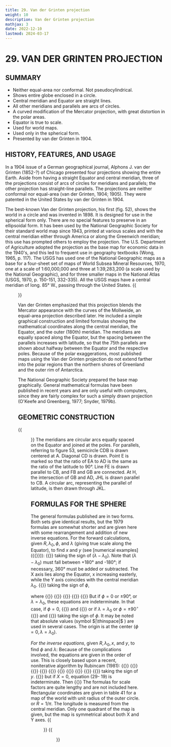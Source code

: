 ```yaml
---
title: 29. Van der Grinten projection
weight: 10
description: Van der Grinten projection
mathjax: 3
date: 2022-12-10
lastmod: 2024-03-17
---
```


# 29. VAN DER GRINTEN PROJECTION
## SUMMARY
- Neither equal-area nor conformal. Not pseudocylindrical.
- Shows entire globe enclosed in a circle.
- Central meridian and Equator are straight lines.
- All other meridians and parallels are arcs of circles.
- A curved modification of the Mercator projection, with great distortion in the polar areas.
- Equator is true to scale.
- Used for world maps.
- Used only in the spherical form.
- Presented by van der Grinten in 1904.

## HISTORY, FEATURES, AND USAGE
In a 1904 issue of a German geographical journal, Alphons J. van der Grinten (1852-?) of Chicago presented four projections showing the entire Earth. Aside from having a straight Equator and central meridian, three of the projections consist of arcs of circles for meridians and parallels; the other projection has straight-line parallels. The projections are neither conformal nor equal-area (van der Grinten, 1904; 1905). They were patented in the United States by van der Grinten in 1904.

The best-known Van der Grinten projection, his first (fig. 52), shows the world in a circle and was invented in 1898. It is designed for use in the spherical form only. There are no special features to preserve in an ellipsoidal form. It has been used by the National Geographic Society for their standard world map since 1943, printed at various scales and with the central meridian either through America or along the Greenwich meridian; this use has prompted others to employ the projection. The U.S. Department of Agriculture adopted the projection as the base map for economic data in the 1940's, and this led to frequent use in geography textbooks (Wong, 1965, p. 117). The USGS has used one of the National Geographic maps as a base for a four-sheet set of maps of World Subsea Mineral Resources, 1970, one at a scale of 1:60,000,000 and three at 1:39,283,200 (a scale used by the National Geographic), and for three smaller maps in the National Atlas (USGS, 1970, p. 150-151, 332-335). All the USGS maps have a central meridian of long. 85° W., passing through the United States.
{{<figure src="../figure52.png" link="../figure52.png" caption="__FIGURE 52__.&mdash; Van der Grinten projection. A projection resembling Mercator, but not conformal. Used by USGS for special world maps, modifying a base map prepared by the national Geographic Society. This illustration is prepared by computer.">}}

Van der Grinten emphasized that this projection blends the Mercator appearance with the curves of the Mollweide, an equal-area projection described later. He included a simple graphical construction and limited formulas showing the mathematical coordinates along the central meridian, the Equator, and the outer (180th) meridian. The meridians are equally spaced along the Equator, but the spacing between the parallels increases with latitude, so that the 75th parallels are shown about halfway between the Equator and the respective poles. Because of the polar exaggerations, most published maps using the Van der Grinten projection do not extend farther into the polar regions than the northern shores of Greenland and the outer rim of Antarctica.

The National Geographic Society prepared the base map graphically. General mathematical formulas have been published in recent years and are only useful with computers, since they are fairly complex for such a simply drawn projection (O'Keefe and Greenberg, 1977; Snyder, 1979b).

## GEOMETRIC CONSTRUCTION
{{<figure src="../figure53.png" link="../figure53.png" caption="__FIGURE 53__.&mdash; Geometric construction of the Van der Grinten projection">}}
The meridians are circular arcs equally spaced on the Equator and joined at the poles. For parallels, referring to figure 53, semicircle CDB is drawn centered at A. Diagonal CD is drawn. Point E is marked so that the ratio of EA to AD is the same as the ratio of the latitude to 90°. Line FE is drawn parallel to CB, and FB and GB are connected. At H, the intersection of GB and AD, JHL is drawn parallel to CB. A circular arc, representing the parallel of latitude, is then drawn through JKL.

## FORMULAS FOR THE SPHERE
The general formulas published are in two forms. Both sets give identical results, but the 1979 formulas are somewhat shorter and are given here with some rearrangement and addition of new inverse equations. For the forward calculations, given $R, \lambda_0, \phi,$ and $\lambda$ (giving true scale along the Equator), to find $x$ and $y$ (see [numerical examples]({{<relref vandg>}})):
{{<math tag="29-1">}}x = \pm\pi R\{A(G-P^2)+[A^2(G-P^2)^2-(P^2+A^2)(G^2-P^2)]^{1/2}\}/(P^2+A^2){{</math>}}
taking the sign of $(\lambda-\lambda_0)$. Note that $(\lambda-\lambda_0)$ must fall between +180° and -180°; if necessary, 360° must be added or subtracted. The X axis lies along the Equator, x increasing easterly, while the Y axis coincides with the central meridian $\lambda_0$.
{{<math tag="29-2">}}y=\pm\pi R\{P Q - A[(A^2+1)(P^2+A^2)-Q^2]^{1/2}\}/(P^2+A^2) {{</math>}}
taking the sign of $\phi$,

where
{{<math tag="29-3">}}A = ½|\pi/(\lambda-\lambda_0)-(\lambda-\lambda_0)/\pi |{{</math>}}
{{<math tag="29-4">}}G = \cos\theta/(\sin\theta+\cos\theta-1){{</math>}}
{{<math tag="29-5">}}P = G(2/\sin\theta-1){{</math>}}
{{<math tag="29-6">}}\theta = \arcsin|2\phi/\pi|{{</math>}}
{{<math tag="29-6a">}}Q = A^2+G{{</math>}}
But if $\phi = 0$ or $\pm90°$, or $\lambda = \lambda_0$, these equations are indeterminate. In that case, if $\phi=0$,
{{<math tag="29-7">}}x = R(\lambda-\lambda_0){{</math>}}
and
{{<math>}} y = 0{{</math>}}
or if $\lambda=\lambda_0$ or $\phi = \pm90^\circ$
{{<math>}} x = 0{{</math>}}
and
{{<math tag="29-8">}}y=\pm\pi R\tan(\theta/2){{</math>}}
taking the sign of $\phi$. It may be noted that absolute values (symbol $|\thinspace|$ ) are used in several cases. The origin is at the center $(\phi = 0, \lambda = \lambda_0)$.

_For the inverse equations_, given $R, \lambda_0, x,$ and $y,$ to find $\phi$ and $\lambda$: Because of the complications involved, the equations are given in the order of use. This is closely based upon a recent, noniterative algorithm by Rubincam (1981):
{{<math tag="29-9">}}X = x/(\pi R){{</math>}}
{{<math tag="29-10">}}Y = y/(\pi R){{</math>}}
{{<math tag="29-11">}}c_1 = -|Y|(1+X^2+Y^2){{</math>}}
{{<math tag="29-12">}}c_2 = c_1 - 2Y^2+X^2{{</math>}}
{{<math tag="29-13">}}c_3 = -2c_1+ 1 + 2Y^2+(X^2+Y^2)^2{{</math>}}
{{<math tag="29-14">}}d = Y^2/c_3 + (2c_2^3/c_3^3-9c_1c_2/c_3^2)/27{{</math>}}
{{<math tag="29-15">}}a_1 = (c_1-c_2^2/3c_3)/c_3{{</math>}}
{{<math tag="29-16">}}m_1 = 2(-a_1/3)^{1/2}{{</math>}}
{{<math tag="29-17">}}\theta_1 = (1/3)\arccos(3d/a_1m_1){{</math>}}
{{<math tag="29-18">}}\phi = \pm\pi[-m_1\cos(\theta_1+\pi/3)-c_2/3c_3]{{</math>}}
taking the sign of $y$.
{{<math tag="29-19">}}\lambda = \pi\{X^2+Y^2-1+[1+2(X^2-Y^2)+(X^2+Y^2)^2]^{1/2}\}/2X+\lambda_0 {{</math>}}
but if $X = 0$, equation (29- 19) is indeterminate. Then
{{<math tag="29-20">}}\lambda=\lambda_0{{</math>}}
The formulas for scale factors are quite lengthy and are not included here. Rectangular coordinates are given in table 41 for a map of the world with unit radius of the outer circle. or $R = 1/\pi$. The longitude is measured from the central meridian. Only one quadrant of the map is given, but the map is symmetrical about both X and Y axes.
{{<figure src="../table41.png" link="../table41.png" >}}
{{<figure src="../table41_1.png" link="../table41_1.png" caption="__TABLE 41__.&mdash; Van der Grinten projection: Rectangular coordinates">}}